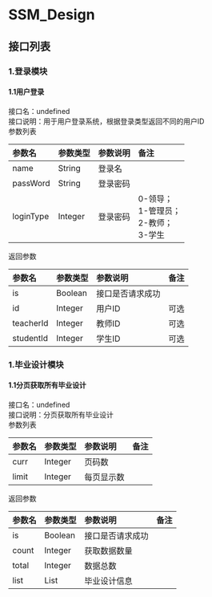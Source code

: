 # SSM_Design

## 接口列表
### 1.登录模块
#### 1.1用户登录
接口名：undefined  
接口说明：用于用户登录系统，根据登录类型返回不同的用户ID  
参数列表

| 参数名 | 参数类型 | 参数说明 | 备注 |
| :------ | :------ | :------ | :------ |
| name | String | 登录名 |
| passWord | String | 登录密码 |
| loginType | Integer | 登录密码 | 0-领导；<br>1-管理员；<br>2-教师；<br>3-学生

返回参数

| 参数名 | 参数类型 | 参数说明 | 备注 |
| :------ | :------ | :------ | :------ |
| is | Boolean | 接口是否请求成功 |
| id | Integer | 用户ID | 可选
| teacherId | Integer | 教师ID | 可选
| studentId | Integer | 学生ID | 可选

### 1.毕业设计模块
#### 1.1分页获取所有毕业设计
接口名：undefined  
接口说明：分页获取所有毕业设计  
参数列表

| 参数名 | 参数类型 | 参数说明 | 备注 |
| :------ | :------ | :------ | :------ |
| curr | Integer | 页码数 |
| limit | Integer | 每页显示数 |

返回参数

| 参数名 | 参数类型 | 参数说明 | 备注 |
| :------ | :------ | :------ | :------ |
| is | Boolean | 接口是否请求成功 |
| count | Integer | 获取数据数量 | 
| total | Integer | 数据总数 | 
| list | List | 毕业设计信息 | 